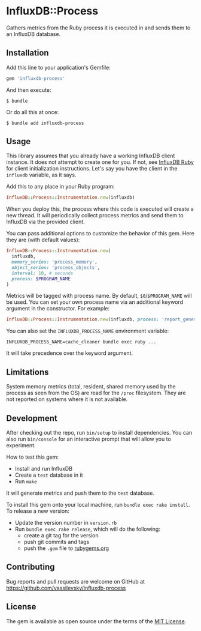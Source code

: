 # InfluxDB::Process

Gathers metrics from the Ruby process it is executed in and sends them to an InfluxDB database.

## Installation

Add this line to your application's Gemfile:

```ruby
gem 'influxdb-process'
```

And then execute:

    $ bundle

Or do all this at once:

    $ bundle add influxdb-process

## Usage

This library assumes that you already have a working InfluxDB client instance.
It does not attempt to create one for you.
If not, see [InfluxDB Ruby](https://github.com/influxdata/influxdb-ruby) for client initialization instructions.
Let's say you have the client in the `influxdb` variable, as it says.

Add this to any place in your Ruby program:

```ruby
InfluxDB::Process::Instrumentation.new(influxdb)
```

When you deploy this, the process where this code is executed will create a new thread.
It will periodically collect process metrics and send them to InfluxDB via the provided client.

You can pass additional options to customize the behavior of this gem. Here they are (with default values):

```ruby
InfluxDB::Process::Instrumentation.new(
  influxdb,
  memory_series: 'process_memory',
  object_series: 'process_objects',
  interval: 10, # seconds
  process: $PROGRAM_NAME
)
```

Metrics will be tagged with process name.
By default, `$0`/`$PROGRAM_NAME` will be used.
You can set your own process name via an additional keyword argument in the constructor. For example:

```ruby
InfluxDB::Process::Instrumentation.new(influxdb, process: 'report_generator')
```

You can also set the `INFLUXDB_PROCESS_NAME` environment variable:

    INFLUXDB_PROCESS_NAME=cache_cleaner bundle exec ruby ...

It will take precedence over the keyword argument.

## Limitations

System memory metrics (total, resident, shared memory used by the process as seen from the OS) are read
for the `/proc` filesystem. They are not reported on systems where it is not available.

## Development

After checking out the repo, run `bin/setup` to install dependencies.
You can also run `bin/console` for an interactive prompt that will allow you to experiment.

How to test this gem:
* Install and run InfluxDB
* Create a `test` database in it
* Run `make`

It will generate metrics and push them to the `test` database.

To install this gem onto your local machine, run `bundle exec rake install`.
To release a new version:
* Update the version number in `version.rb`
* Run `bundle exec rake release`, which will do the following:
  * create a git tag for the version
  * push git commits and tags
  * push the `.gem` file to [rubygems.org](https://rubygems.org)

## Contributing

Bug reports and pull requests are welcome on GitHub at https://github.com/vassilevsky/influxdb-process

## License

The gem is available as open source under the terms of the [MIT License](https://opensource.org/licenses/MIT).
